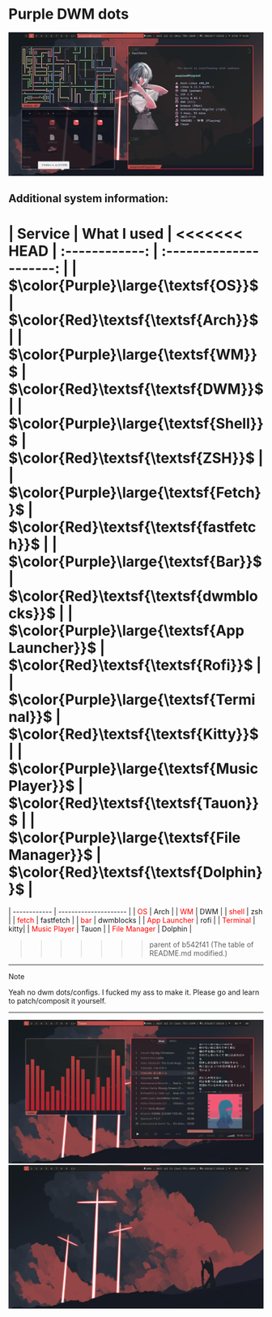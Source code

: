 # Purple DWM dots
![Pic1](./Pic1.jpg)

## Additional system information:
| Service | What I used |
<<<<<<< HEAD
| :------------: | :---------------------: |
| $\color{Purple}\large{\textsf{OS}}$ | $\color{Red}\textsf{\textsf{Arch}}$ |
| $\color{Purple}\large{\textsf{WM}}$ | $\color{Red}\textsf{\textsf{DWM}}$  |
| $\color{Purple}\large{\textsf{Shell}}$ | $\color{Red}\textsf{\textsf{ZSH}}$ |
| $\color{Purple}\large{\textsf{Fetch}}$ | $\color{Red}\textsf{\textsf{fastfetch}}$ |
| $\color{Purple}\large{\textsf{Bar}}$ | $\color{Red}\textsf{\textsf{dwmblocks}}$ |
| $\color{Purple}\large{\textsf{App Launcher}}$ | $\color{Red}\textsf{\textsf{Rofi}}$ |
| $\color{Purple}\large{\textsf{Terminal}}$ | $\color{Red}\textsf{\textsf{Kitty}}$|
| $\color{Purple}\large{\textsf{Music Player}}$ | $\color{Red}\textsf{\textsf{Tauon}}$ |
| $\color{Purple}\large{\textsf{File Manager}}$ | $\color{Red}\textsf{\textsf{Dolphin}}$ |
=======
| ------------ | --------------------- |
| <span style="color: red;">OS</span> | Arch |
| <span style="color: red;">WM</span> | DWM  |
| <span style="color: red;">shell</span> | zsh |
| <span style="color: red;">fetch</span> | fastfetch |
| <span style="color: red;">bar</span> | dwmblocks |
| <span style="color: red;">App Launcher</span> | rofi |
| <span style="color: red;">Terminal</span> | kitty|
| <span style="color: red;">Music Player</span> | Tauon |
| <span style="color: red;">File Manager</span> | Dolphin |
>>>>>>> parent of b542f41 (The table of README.md modified.)


***
> [!NOTE]
> Yeah no dwm dots/configs. I fucked my ass to make it. Please go and learn to patch/composit it yourself.
***

![Pic2](./Pic2.jpg)
![Pic3](./Pic3.jpg)

